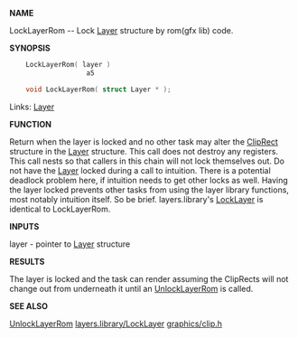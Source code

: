 
**NAME**

LockLayerRom -- Lock [Layer](_00A1) structure by rom(gfx lib) code.

**SYNOPSIS**

```c
    LockLayerRom( layer )
                   a5

    void LockLayerRom( struct Layer * );

```
Links: [Layer](_00A1) 

**FUNCTION**

Return when the layer is locked and no other task may
alter the [ClipRect](_00A1) structure in the [Layer](_00A1) structure.
This call does not destroy any registers.
This call nests so that callers in this chain will not lock
themselves out.
Do not have the [Layer](_00A1) locked during a call to intuition.
There is a potential deadlock problem here, if intuition
needs to get other locks as well.
Having the layer locked prevents other tasks from using the
layer library functions, most notably intuition itself. So
be brief.
layers.library's [LockLayer](_039B) is identical to LockLayerRom.

**INPUTS**

layer - pointer to [Layer](_00A1) structure

**RESULTS**

The layer is locked and the task can render assuming the
ClipRects will not change out from underneath it until
an [UnlockLayerRom](UnlockLayerRom) is called.

**SEE ALSO**

[UnlockLayerRom](UnlockLayerRom) [layers.library/LockLayer](../layers/LockLayer) [graphics/clip.h](_00A1)
